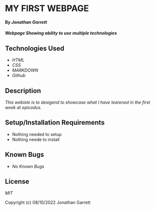 # MY FIRST WEBPAGE

#### By _**Jonathan Garrett**_

#### _Webpage Showing ability to use multiple technologies_

## Technologies Used

* _HTML_
* _CSS_
* _MARKDOWN_
* _Github_

## Description

_This webiste is to desigend to showcase what I have learened in the first week at epicodus._

## Setup/Installation Requirements

* Nothing needed to setup
* Nothing neede to install


## Known Bugs

* _No Known Bugs_


## License

_MIT_

Copyright (c) 08/10/2022 Jonathan Garrett